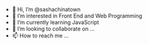 - 👋 Hi, I’m @sashachinatown
- 👀 I’m interested in Front End and Web Programming
- 🌱 I’m currently learning JavaScript
- 💞️ I’m looking to collaborate on ...
- 📫 How to reach me ...

<!---
sashachinatown/sashachinatown is a ✨ special ✨ repository because its `README.md` (this file) appears on your GitHub profile.
You can click the Preview link to take a look at your changes.
--->
